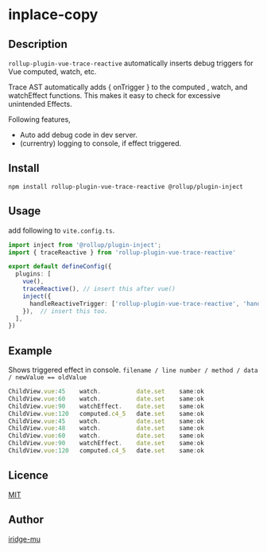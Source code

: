 # inplace-copy

## Description
`rollup-plugin-vue-trace-reactive` automatically inserts debug triggers for Vue computed, watch, etc.

Trace AST automatically adds { onTrigger } to the computed , watch, and watchEffect functions.
This makes it easy to check for excessive unintended Effects.

Following features,

* Auto add debug code in dev server.
* (currentry) logging to console, if effect triggered.


## Install

```
npm install rollup-plugin-vue-trace-reactive @rollup/plugin-inject
```

## Usage
add following to `vite.config.ts`.

```typescript
import inject from '@rollup/plugin-inject';
import { traceReactive } from 'rollup-plugin-vue-trace-reactive'

export default defineConfig({
  plugins: [
    vue(),
    traceReactive(), // insert this after vue()
    inject({
      handleReactiveTrigger: ['rollup-plugin-vue-trace-reactive', 'handleReactiveTrigger']
    }),  // insert this too.
  ],
})
```

## Example
Shows triggered effect in console.
`filename / line number / method / data / newValue == oldValue`

``` typescript
ChildView.vue:45	watch.			date.set	same:ok
ChildView.vue:60	watch.			date.set	same:ok
ChildView.vue:90	watchEffect.	date.set	same:ok
ChildView.vue:120	computed.c4_5	date.set	same:ok
ChildView.vue:45	watch.			date.set	same:ok
ChildView.vue:48	watch.			date.set	same:ok
ChildView.vue:60	watch.			date.set	same:ok
ChildView.vue:90	watchEffect.	date.set	same:ok
ChildView.vue:120	computed.c4_5	date.set	same:ok
```

## Licence

[MIT](https://github.com/tcnksm/tool/blob/master/LICENCE)

## Author

[iridge-mu](https://github.com/mu-iridge)
